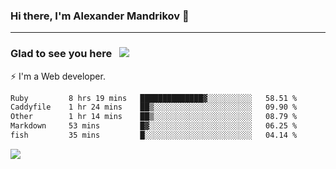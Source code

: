 ### Hi there, I'm Alexander Mandrikov 👋

- - -

### Glad to see you here &nbsp; ![](https://komarev.com/ghpvc/?username=nunsez&color=blue&label=visitors)

⚡ I'm a Web developer.

<!--✨ My GitHub <a href="https://nunsez.github.io/" target="_blank">resume link</a>-->

<!--
**nunsez/nunsez** is a ✨ _special_ ✨ repository because its `README.md` (this file) appears on your GitHub profile.

Here are some ideas to get you started:

- 🔭 I’m currently working on ...
- 🌱 I’m currently learning ...
- 👯 I’m looking to collaborate on ...
- 🤔 I’m looking for help with ...
- 💬 Ask me about ...
- 📫 How to reach me: ...
- 😄 Pronouns: ...
- ⚡ Fun fact: ...
-->


<!--START_SECTION:waka-->

```txt
Ruby         8 hrs 19 mins   ██████████████▓░░░░░░░░░░   58.51 %
Caddyfile    1 hr 24 mins    ██▒░░░░░░░░░░░░░░░░░░░░░░   09.90 %
Other        1 hr 14 mins    ██▒░░░░░░░░░░░░░░░░░░░░░░   08.79 %
Markdown     53 mins         █▓░░░░░░░░░░░░░░░░░░░░░░░   06.25 %
fish         35 mins         █░░░░░░░░░░░░░░░░░░░░░░░░   04.14 %
```

<!--END_SECTION:waka-->


<span>
<!-- <img height="160em" src="https://github-readme-stats-nunsez.vercel.app/api?username=nunsez&show_icons=true&count_private=true&hide_border=true&hide=issues" /> -->
<img src="https://github-readme-stats-nunsez.vercel.app/api/top-langs/?username=nunsez&layout=compact&hide_border=true" />
</span>


<!--
[![willianrod's wakatime stats](https://github-readme-stats.vercel.app/api/wakatime?username=nunsez&hide_border=true)](https://github.com/anuraghazra/github-readme-stats)
-->
